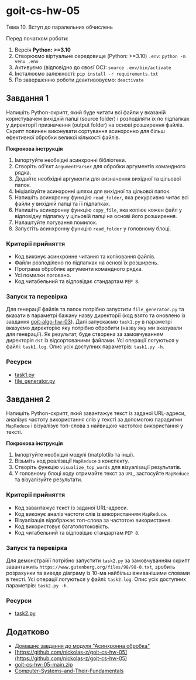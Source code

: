 # goit-cs-hw-05
Тема 10. Вступ до паралельних обчислень

Перед початком роботи:
1. Версія **Python: >=3.10**
2. Cтворюємо віртуальне середовище (Python: >=3.10) `.env`: `python -m venv .env`
3. Активуємо (відповідно до своєї ОС): `source .env/bin/activate`
4. Інсталюємо залежності: `pip install -r requirements.txt`
5. По завершенню роботи деактивовуємо: `deactivate`

## Завдання 1
Напишіть Python-скрипт, який буде читати всі файли у вказаній користувачем вихідній папці (source folder) і розподіляти їх по підпапках у директорії призначення (output folder) на основі розширення файлів. Скрипт повинен виконувати сортування асинхронно для більш ефективної обробки великої кількості файлів.

**Покрокова інструкція**
1. Імпортуйте необхідні асинхронні бібліотеки.
2. Створіть об'єкт `ArgumentParser` для обробки аргументів командного рядка.
3. Додайте необхідні аргументи для визначення вихідної та цільової папок.
4. Ініціалізуйте асинхронні шляхи для вихідної та цільової папок.
5. Напишіть асинхронну функцію `read_folder`, яка рекурсивно читає всі файли у вихідній папці та її підпапках.
5. Напишіть асинхронну функцію `copy_file`, яка копіює кожен файл у відповідну підпапку у цільовій папці на основі його розширення.
6. Налаштуйте логування помилок.
7. Запустіть асинхронну функцію `read_folder` у головному блоці.

### Критерії прийняття
- Код виконує асинхронне читання та копіювання файлів.
- Файли розподілено по підпапках на основі їх розширень.
- Програма обробляє аргументи командного рядка.
- Усі помилки логовано.
- Код читабельний та відповідає стандартам `PEP 8`.

### Запуск та перевірка
Для генерації файлів та папок потрібно запустити `file_generator.py` та вказати в параметрі бажану назву директорії (код взято та оновлено із завдання [goit-algo-hw-03](https://github.com/nickolas-z/goit-algo-hw-03/blob/main/file_generator.py)).
Далі запускаємо `task1.py` в параметрі вказуємо директорію яку потрібно обробити (назву яку ми вказували для генерації).
Як результат, буде створена за замовчуванням директорія `dst` із відсортованими файлами.
Усі операції логуються у файлі: `task1.log`.
Опис усіх доступних параметрів: `task1.py -h`.

### Ресурси
- [task1.py](./task1.py)
- [file_generator.py](./file_generator.py)

## Завдання 2
Напишіть Python-скрипт, який завантажує текст із заданої URL-адреси, аналізує частоту використання слів у тексті за допомогою парадигми `MapReduce` і візуалізує топ-слова з найвищою частотою використання у тексті.

**Покрокова інструкція**
1. Імпортуйте необхідні модулі (matplotlib та інші).
2. Візьміть код реалізації `MapReduce` з конспекту.
3. Створіть функцію `visualize_top_words` для візуалізації результатів.
4. У головному блоці коду отримайте текст за `URL`, застосуйте `MapReduce` та візуалізуйте результати.

### Критерії прийняття
- Код завантажує текст із заданої URL-адреси.
- Код виконує аналіз частоти слів із використанням `MapReduce`.
- Візуалізація відображає топ-слова за частотою використання.
- Код використовує багатопотоковість.
- Код читабельний та відповідає стандартам `PEP 8`.

### Запуск та перевірка
Для демонстрайії потрібно запустити `task2.py` за замовчуванням скрипт завантажить `https://www.gutenberg.org/files/98/98-0.txt`, зробить розрахунки та виведе діаграму із 10-ма найбільш вживанішими словами в тексті.
Усі операції логуються у файлі: `task2.log`.
Опис усіх доступних параметрів: `task2.py -h`.

### Ресурси
- [task2.py](./task2.py)

## Додатково
- [Домашнє завдання до модуля "Асинхронна обробка"](https://www.edu.goit.global/uk/learn/25315460/19336208/21189584/homework)
- [https://github.com/nickolas-z/goit-cs-hw-05](https://github.com/nickolas-z/goit-cs-hw-05)
- [goit-cs-hw-05-main.zip]()
- [Computer-Systems-and-Their-Fundamentals](https://github.com/nickolas-z/Computer-Systems-and-Their-Fundamentals)